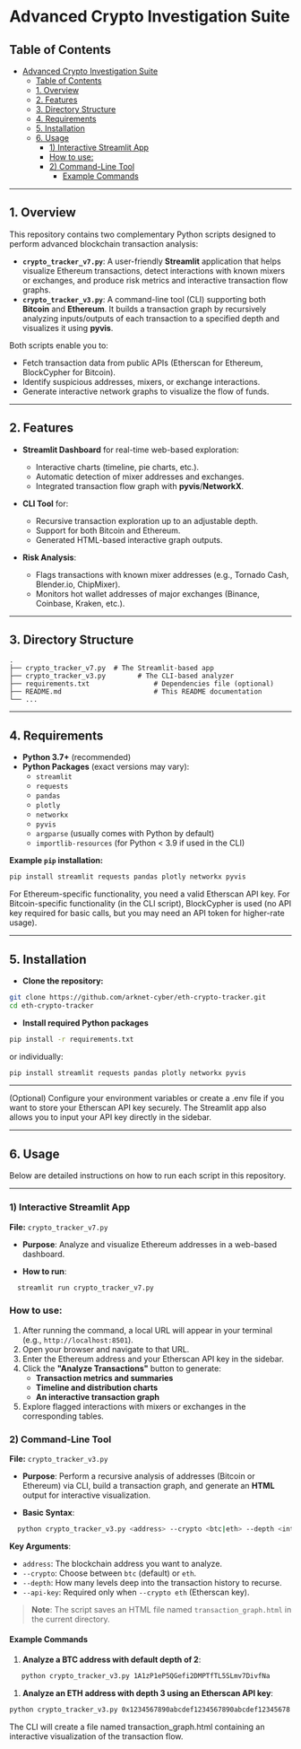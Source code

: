 # Advanced Crypto Investigation Suite

## Table of Contents

- [Advanced Crypto Investigation Suite](#advanced-crypto-investigation-suite)
  - [Table of Contents](#table-of-contents)
  - [1. Overview](#1-overview)
  - [2. Features](#2-features)
  - [3. Directory Structure](#3-directory-structure)
  - [4. Requirements](#4-requirements)
  - [5. Installation](#5-installation)
  - [6. Usage](#6-usage)
    - [1) Interactive Streamlit App](#1-interactive-streamlit-app)
    - [How to use:](#how-to-use)
    - [2) Command-Line Tool](#2-command-line-tool)
      - [Example Commands](#example-commands)

---

## 1. Overview

This repository contains two complementary Python scripts designed to perform advanced blockchain transaction analysis:

- **`crypto_tracker_v7.py`**: A user-friendly **Streamlit** application that helps visualize Ethereum transactions, detect interactions with known mixers or exchanges, and produce risk metrics and interactive transaction flow graphs.
- **`crypto_tracker_v3.py`**: A command-line tool (CLI) supporting both **Bitcoin** and **Ethereum**. It builds a transaction graph by recursively analyzing inputs/outputs of each transaction to a specified depth and visualizes it using **pyvis**.

Both scripts enable you to:

- Fetch transaction data from public APIs (Etherscan for Ethereum, BlockCypher for Bitcoin).
- Identify suspicious addresses, mixers, or exchange interactions.
- Generate interactive network graphs to visualize the flow of funds.

---

## 2. Features

- **Streamlit Dashboard** for real-time web-based exploration:
  - Interactive charts (timeline, pie charts, etc.).
  - Automatic detection of mixer addresses and exchanges.
  - Integrated transaction flow graph with **pyvis**/**NetworkX**.

- **CLI Tool** for:
  - Recursive transaction exploration up to an adjustable depth.
  - Support for both Bitcoin and Ethereum.
  - Generated HTML-based interactive graph outputs.

- **Risk Analysis**:
  - Flags transactions with known mixer addresses (e.g., Tornado Cash, Blender.io, ChipMixer).
  - Monitors hot wallet addresses of major exchanges (Binance, Coinbase, Kraken, etc.).

---

## 3. Directory Structure

```plaintext
.
├── crypto_tracker_v7.py  # The Streamlit-based app
├── crypto_tracker_v3.py        # The CLI-based analyzer
├── requirements.txt                # Dependencies file (optional)
├── README.md                       # This README documentation
└── ...
```
---

## 4. Requirements

- **Python 3.7+** (recommended)
- **Python Packages** (exact versions may vary):
  - `streamlit`
  - `requests`
  - `pandas`
  - `plotly`
  - `networkx`
  - `pyvis`
  - `argparse` (usually comes with Python by default)
  - `importlib-resources` (for Python < 3.9 if used in the CLI)

**Example `pip` installation:**
```bash
pip install streamlit requests pandas plotly networkx pyvis
```
For Ethereum-specific functionality, you need a valid Etherscan API key.
For Bitcoin-specific functionality (in the CLI script), BlockCypher is used (no API key required for basic calls, but you may need an API token for higher-rate usage).

---

## 5. Installation

- **Clone the repository:**
  
```bash
git clone https://github.com/arknet-cyber/eth-crypto-tracker.git
cd eth-crypto-tracker
```

- **Install required Python packages**

```bash
pip install -r requirements.txt
```
 or individually:

```bash
pip install streamlit requests pandas plotly networkx pyvis
```
---
(Optional) Configure your environment variables or create a .env file if you want to store your Etherscan API key securely. The Streamlit app also allows you to input your API key directly in the sidebar.

---

## 6. Usage

Below are detailed instructions on how to run each script in this repository.

---

### 1) Interactive Streamlit App

**File:** `crypto_tracker_v7.py`

- **Purpose**: Analyze and visualize Ethereum addresses in a web-based dashboard.

- **How to run**:

```bash
  streamlit run crypto_tracker_v7.py
```

### How to use:

1. After running the command, a local URL will appear in your terminal (e.g., `http://localhost:8501`).
2. Open your browser and navigate to that URL.
3. Enter the Ethereum address and your Etherscan API key in the sidebar.
4. Click the **"Analyze Transactions"** button to generate:
   - **Transaction metrics and summaries**  
   - **Timeline and distribution charts**  
   - **An interactive transaction graph**
5. Explore flagged interactions with mixers or exchanges in the corresponding tables.

### 2) Command-Line Tool

**File:** `crypto_tracker_v3.py`

- **Purpose**: Perform a recursive analysis of addresses (Bitcoin or Ethereum) via CLI, build a transaction graph, and generate an **HTML** output for interactive visualization.

- **Basic Syntax**:

```bash
  python crypto_tracker_v3.py <address> --crypto <btc|eth> --depth <int> [--api-key <KEY>]
```

**Key Arguments**:

- `address`: The blockchain address you want to analyze.  
- `--crypto`: Choose between `btc` (default) or `eth`.  
- `--depth`: How many levels deep into the transaction history to recurse.  
- `--api-key`: Required only when `--crypto eth` (Etherscan key).

> **Note**: The script saves an HTML file named `transaction_graph.html` in the current directory.

#### Example Commands

1. **Analyze a BTC address with default depth of 2**:

```bash
   python crypto_tracker_v3.py 1A1zP1eP5QGefi2DMPTfTL5SLmv7DivfNa
```

1. **Analyze an ETH address with depth 3 using an Etherscan API key**:

```bash
python crypto_tracker_v3.py 0x1234567890abcdef1234567890abcdef12345678 --crypto eth --depth 3 --api-key YOUR_KEY_HERE
```

The CLI will create a file named transaction_graph.html containing an interactive visualization of the transaction flow.